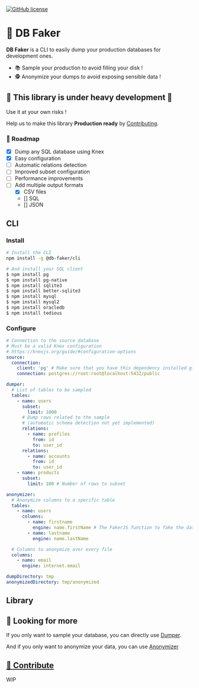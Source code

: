 [![GitHub license](https://img.shields.io/github/license/syneki/db-faker)](https://github.com/syneki/db-faker/blob/main/LICENSE)

# 💽 DB Faker

**DB Faker** is a CLI to easily dump your production databases for development ones.

- 📚 Sample your production to avoid filling your disk !
- 🕵 Anonymize your dumps to avoid exposing sensible data !

## 🚧 This library is under heavy development 🚧

Use it at your own risks !

Help us to make this library **Production ready** by [Contributing](#contribute).

### 📅 Roadmap

- [x] Dump any SQL database using Knex
- [x] Easy configuration
- [ ] Automatic relations detection
- [ ] Improved subset configuration
- [ ] Performance improvements
- [ ] Add multiple output formats
  - [x] CSV files
  - [] SQL
  - [] JSON

## CLI

### Install

```sh
# Install the CLI
npm install -g @db-faker/cli

# And install your SQL client
$ npm install pg
$ npm install pg-native
$ npm install sqlite3
$ npm install better-sqlite3
$ npm install mysql
$ npm install mysql2
$ npm install oracledb
$ npm install tedious
```

### Configure

```yaml
# Connection to the source database
# Must be a valid Knex configuration
# https://knexjs.org/guide/#configuration-options
source:
  connection:
    client: 'pg' # Make sure that you have this dependency installed globally
    connection: postgres://root:root@localhost:5432/public

dumper:
  # List of tables to be sampled
  tables:
    - name: users
      subset:
        limit: 1000
      # Dump rows related to the sample
      # (automatic schema detection not yet implemented)
      relations:
        - name: profiles
          from: id
          to: user_id
      relations:
        - name: accounts
          from: id
          to: user_id
    - name: products
      subset:
        limit: 100 # Number of rows to subset

anonymizer:
  # Anonymize columns to a specific table
  tables:
    - name: users
      columns:
        - name: firstname
          engine: name.firstName # The FakerJS function to fake the data
        - name: lastname
          engine: name.lastName

  # Columns to anonymize over every file
  columns:
    - name: email
      engine: internet.email

dumpDirectory: tmp
anonymizedDirectory: tmp/anonymized

```

## Library

## 👀 Looking for more

If you only want to sample your database, you can directly use [Dumper](packages/dumper/).

And if you only want to anonymize your data, you can use [Anonymizer](packages/anonymizer/)

## <a href="#contribute">🔨 Contribute</a>

WIP

